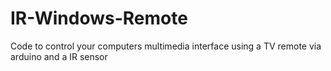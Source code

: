 # IR-Windows-Remote
Code to control your computers multimedia interface using a TV remote via arduino and a IR sensor

